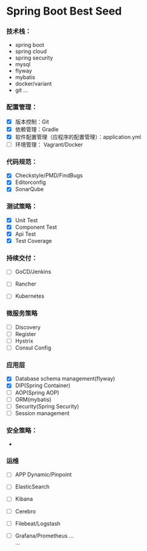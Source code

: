 # Spring Boot Best Seed

### 技术栈：
  * spring boot
  * spring cloud
  * spring security
  * mysql
  * flyway
  * mybatis
  * docker/variant
  * git
  ...

### 配置管理：
 - [x] 版本控制：Git
 - [x] 依赖管理：Gradle
 - [x] 软件配置管理（应程序的配置管理）：application.yml
 - [ ] 环境管理： Vagrant/Docker

### 代码规范：
 - [x] Checkstyle/PMD/FindBugs
 - [x] Editorconfig
 - [x] SonarQube
      
### 测试策略：
  - [x] Unit Test
  - [x] Component Test
  - [x] Api Test 
  - [x] Test Coverage 

### 持续交付：
  - [ ] GoCD/Jenkins
  - [ ] Rancher
  - [ ] Kubernetes
  

### 微服务策略
  - [ ] Discovery
  - [ ] Register
  - [ ] Hystrix
  - [ ] Consul Config
  
### 应用层
  - [x] Database schema management(flyway)
  - [x] DIP(Spring Container)  
  - [ ] AOP(Spring AOP)
  - [ ] ORM(mybatis)
  - [ ] Security(Spring Security)  
  - [ ] Session management  
  
### 安全策略：
  *
### 运维
  - [ ] APP Dynamic/Pinpoint
  - [ ] ElasticSearch
  - [ ] Kibana
  - [ ] Cerebro
  - [ ] Filebeat/Logstash
  - [ ] Grafana/Prometheus 
...  
... 


